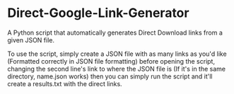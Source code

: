# Direct-Google-Link-Generator
A Python script that automatically generates Direct Download links from a given JSON file.

To use the script, simply create a JSON file with as many links as you'd like (Formatted correctly in JSON file formatting) before opening the script, changing the second line's link to where the JSON file is (If it's in the same directory, name.json works) then you can simply run the script and it'll create a results.txt with the direct links.

